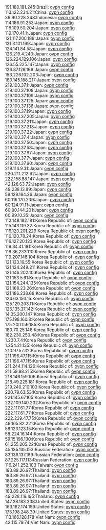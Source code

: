 191.180.181.245:Brazil: [ovpn config](vpn/191_180_181_245.ovpn)  
113.122.234.21:China: [ovpn config](vpn/113_122_234_21.ovpn)  
36.90.228.248:Indonesia: [ovpn config](vpn/36_90_228_248.ovpn)  
114.186.91.253:Japan: [ovpn config](vpn/114_186_91_253.ovpn)  
118.109.50.204:Japan: [ovpn config](vpn/118_109_50_204.ovpn)  
119.170.41.1:Japan: [ovpn config](vpn/119_170_41_1.ovpn)  
121.117.200.188:Japan: [ovpn config](vpn/121_117_200_188.ovpn)  
121.3.101.169:Japan: [ovpn config](vpn/121_3_101_169.ovpn)  
124.141.84.58:Japan: [ovpn config](vpn/124_141_84_58.ovpn)  
126.219.4.243:Japan: [ovpn config](vpn/126_219_4_243.ovpn)  
126.224.129.106:Japan: [ovpn config](vpn/126_224_129_106.ovpn)  
126.55.225.147:Japan: [ovpn config](vpn/126_55_225_147.ovpn)  
126.87.126.166:Japan: [ovpn config](vpn/126_87_126_166.ovpn)  
153.226.102.203:Japan: [ovpn config](vpn/153_226_102_203.ovpn)  
180.145.188.217:Japan: [ovpn config](vpn/180_145_188_217.ovpn)  
219.100.37.1:Japan: [ovpn config](vpn/219_100_37_1.ovpn)  
219.100.37.108:Japan: [ovpn config](vpn/219_100_37_108.ovpn)  
219.100.37.109:Japan: [ovpn config](vpn/219_100_37_109.ovpn)  
219.100.37.125:Japan: [ovpn config](vpn/219_100_37_125.ovpn)  
219.100.37.138:Japan: [ovpn config](vpn/219_100_37_138.ovpn)  
219.100.37.19:Japan: [ovpn config](vpn/219_100_37_19.ovpn)  
219.100.37.205:Japan: [ovpn config](vpn/219_100_37_205.ovpn)  
219.100.37.211:Japan: [ovpn config](vpn/219_100_37_211.ovpn)  
219.100.37.213:Japan: [ovpn config](vpn/219_100_37_213.ovpn)  
219.100.37.22:Japan: [ovpn config](vpn/219_100_37_22.ovpn)  
219.100.37.4:Japan: [ovpn config](vpn/219_100_37_4.ovpn)  
219.100.37.50:Japan: [ovpn config](vpn/219_100_37_50.ovpn)  
219.100.37.58:Japan: [ovpn config](vpn/219_100_37_58.ovpn)  
219.100.37.67:Japan: [ovpn config](vpn/219_100_37_67.ovpn)  
219.100.37.7:Japan: [ovpn config](vpn/219_100_37_7.ovpn)  
219.100.37.90:Japan: [ovpn config](vpn/219_100_37_90.ovpn)  
219.114.9.31:Japan: [ovpn config](vpn/219_114_9_31.ovpn)  
220.211.212.62:Japan: [ovpn config](vpn/220_211_212_62.ovpn)  
222.158.88.147:Japan: [ovpn config](vpn/222_158_88_147.ovpn)  
42.126.63.72:Japan: [ovpn config](vpn/42_126_63_72.ovpn)  
49.238.13.89:Japan: [ovpn config](vpn/49_238_13_89.ovpn)  
59.129.164.26:Japan: [ovpn config](vpn/59_129_164_26.ovpn)  
60.116.170.239:Japan: [ovpn config](vpn/60_116_170_239.ovpn)  
60.124.91.11:Japan: [ovpn config](vpn/60_124_91_11.ovpn)  
60.80.144.201:Japan: [ovpn config](vpn/60_80_144_201.ovpn)  
60.99.10.35:Japan: [ovpn config](vpn/60_99_10_35.ovpn)  
112.148.182.181:Korea Republic of: [ovpn config](vpn/112_148_182_181.ovpn)  
115.143.119.32:Korea Republic of: [ovpn config](vpn/115_143_119_32.ovpn)  
116.120.201.229:Korea Republic of: [ovpn config](vpn/116_120_201_229.ovpn)  
116.120.78.24:Korea Republic of: [ovpn config](vpn/116_120_78_24.ovpn)  
116.127.20.123:Korea Republic of: [ovpn config](vpn/116_127_20_123.ovpn)  
118.34.41.181:Korea Republic of: [ovpn config](vpn/118_34_41_181.ovpn)  
118.36.233.110:Korea Republic of: [ovpn config](vpn/118_36_233_110.ovpn)  
119.207.148.104:Korea Republic of: [ovpn config](vpn/119_207_148_104.ovpn)  
121.133.16.55:Korea Republic of: [ovpn config](vpn/121_133_16_55.ovpn)  
121.134.249.211:Korea Republic of: [ovpn config](vpn/121_134_249_211.ovpn)  
121.146.202.10:Korea Republic of: [ovpn config](vpn/121_146_202_10.ovpn)  
121.153.5.61:Korea Republic of: [ovpn config](vpn/121_153_5_61.ovpn)  
121.154.244.135:Korea Republic of: [ovpn config](vpn/121_154_244_135.ovpn)  
121.168.23.26:Korea Republic of: [ovpn config](vpn/121_168_23_26.ovpn)  
121.186.238.68:Korea Republic of: [ovpn config](vpn/121_186_238_68.ovpn)  
124.63.150.15:Korea Republic of: [ovpn config](vpn/124_63_150_15.ovpn)  
125.129.203.11:Korea Republic of: [ovpn config](vpn/125_129_203_11.ovpn)  
125.135.37.142:Korea Republic of: [ovpn config](vpn/125_135_37_142.ovpn)  
14.35.200.147:Korea Republic of: [ovpn config](vpn/14_35_200_147.ovpn)  
175.198.160.8:Korea Republic of: [ovpn config](vpn/175_198_160_8.ovpn)  
175.200.156.185:Korea Republic of: [ovpn config](vpn/175_200_156_185.ovpn)  
180.70.25.148:Korea Republic of: [ovpn config](vpn/180_70_25_148.ovpn)  
182.230.250.48:Korea Republic of: [ovpn config](vpn/182_230_250_48.ovpn)  
1.230.7.4:Korea Republic of: [ovpn config](vpn/1_230_7_4.ovpn)  
1.254.21.135:Korea Republic of: [ovpn config](vpn/1_254_21_135.ovpn)  
210.97.57.32:Korea Republic of: [ovpn config](vpn/210_97_57_32.ovpn)  
211.196.47.115:Korea Republic of: [ovpn config](vpn/211_196_47_115.ovpn)  
211.196.47.115:Korea Republic of: [ovpn config](vpn/211_196_47_115.ovpn)  
211.244.114.126:Korea Republic of: [ovpn config](vpn/211_244_114_126.ovpn)  
211.59.98.215:Korea Republic of: [ovpn config](vpn/211_59_98_215.ovpn)  
218.146.159.106:Korea Republic of: [ovpn config](vpn/218_146_159_106.ovpn)  
218.49.225.181:Korea Republic of: [ovpn config](vpn/218_49_225_181.ovpn)  
219.240.210.103:Korea Republic of: [ovpn config](vpn/219_240_210_103.ovpn)  
220.79.63.53:Korea Republic of: [ovpn config](vpn/220_79_63_53.ovpn)  
221.145.67.165:Korea Republic of: [ovpn config](vpn/221_145_67_165.ovpn)  
222.109.140.232:Korea Republic of: [ovpn config](vpn/222_109_140_232.ovpn)  
222.117.61.77:Korea Republic of: [ovpn config](vpn/222_117_61_77.ovpn)  
222.117.61.77:Korea Republic of: [ovpn config](vpn/222_117_61_77.ovpn)  
222.239.47.75:Korea Republic of: [ovpn config](vpn/222_239_47_75.ovpn)  
49.165.82.221:Korea Republic of: [ovpn config](vpn/49_165_82_221.ovpn)  
58.123.123.15:Korea Republic of: [ovpn config](vpn/58_123_123_15.ovpn)  
58.224.16.144:Korea Republic of: [ovpn config](vpn/58_224_16_144.ovpn)  
59.15.196.130:Korea Republic of: [ovpn config](vpn/59_15_196_130.ovpn)  
61.255.205.22:Korea Republic of: [ovpn config](vpn/61_255_205_22.ovpn)  
45.135.135.153:Russian Federation: [ovpn config](vpn/45_135_135_153.ovpn)  
83.139.137.169:Russian Federation: [ovpn config](vpn/83_139_137_169.ovpn)  
87.225.117.113:Russian Federation: [ovpn config](vpn/87_225_117_113.ovpn)  
116.241.252.103:Taiwan: [ovpn config](vpn/116_241_252_103.ovpn)  
183.89.26.97:Thailand: [ovpn config](vpn/183_89_26_97.ovpn)  
183.89.26.97:Thailand: [ovpn config](vpn/183_89_26_97.ovpn)  
183.89.26.97:Thailand: [ovpn config](vpn/183_89_26_97.ovpn)  
183.89.26.97:Thailand: [ovpn config](vpn/183_89_26_97.ovpn)  
183.89.26.97:Thailand: [ovpn config](vpn/183_89_26_97.ovpn)  
49.228.116.195:Thailand: [ovpn config](vpn/49_228_116_195.ovpn)  
147.28.183.238:United States: [ovpn config](vpn/147_28_183_238.ovpn)  
163.182.174.159:United States: [ovpn config](vpn/163_182_174_159.ovpn)  
173.198.248.39:United States: [ovpn config](vpn/173_198_248_39.ovpn)  
113.166.128.178:Viet Nam: [ovpn config](vpn/113_166_128_178.ovpn)  
42.115.79.74:Viet Nam: [ovpn config](vpn/42_115_79_74.ovpn)  
